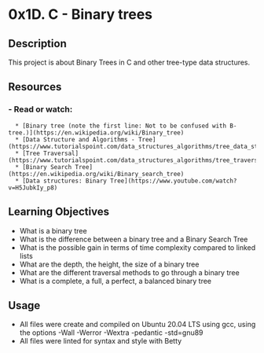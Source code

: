 # 0x1D. C - Binary trees

## Description
This project is about Binary Trees in C and other tree-type data structures. 

## Resources
  ### - Read or watch:
      * [Binary tree (note the first line: Not to be confused with B-tree.)](https://en.wikipedia.org/wiki/Binary_tree)
      * [Data Structure and Algorithms - Tree](https://www.tutorialspoint.com/data_structures_algorithms/tree_data_structure.htm)
      * [Tree Traversal](https://www.tutorialspoint.com/data_structures_algorithms/tree_traversal.htm)
      * [Binary Search Tree](https://en.wikipedia.org/wiki/Binary_search_tree)
      * [Data structures: Binary Tree](https://www.youtube.com/watch?v=H5JubkIy_p8)
    
## Learning Objectives
- What is a binary tree
- What is the difference between a binary tree and a Binary Search Tree
- What is the possible gain in terms of time complexity compared to linked lists
- What are the depth, the height, the size of a binary tree
- What are the different traversal methods to go through a binary tree
- What is a complete, a full, a perfect, a balanced binary tree
      
## Usage 
- All files were create and compiled on Ubuntu 20.04 LTS using gcc, using the options -Wall -Werror -Wextra -pedantic -std=gnu89
- All files were linted for syntax and style with Betty
